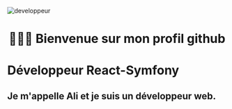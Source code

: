 ![developpeur](https://user-images.githubusercontent.com/27373255/130367636-a30bb816-783c-490a-ac8a-b70ebb2de271.gif)
<h1 align=center color=`#1e2f45`> 🙋🏻‍♂️  Bienvenue sur mon profil github </h1>

# Développeur React-Symfony

## Je m'appelle Ali et je suis un développeur web.
